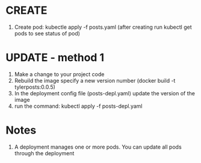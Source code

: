 # CREATE
1. Create pod: kubectle apply -f posts.yaml (after creating run kubectl get pods to see status of pod)

# UPDATE - method 1
1. Make a change to your project code
2. Rebuild the image specify a new version number (docker build -t tylerposts:0.0.5)
3. In the deployment config file (posts-depl.yaml) update the version of the image
4. run the command: kubectl apply -f posts-depl.yaml

# Notes
1. A deployment manages one or more pods. You can update all pods through the deployment
